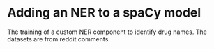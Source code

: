 # Adding an NER to a spaCy model

The training of a custom NER component to identify drug names.
The datasets are from reddit comments.

